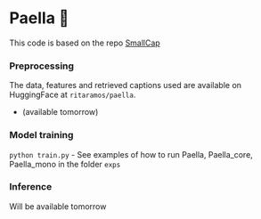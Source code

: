 # Paella 🥘

This code is based on the repo [SmallCap](https://github.com/RitaRamo/smallcap)

### Preprocessing

The data, features and retrieved captions used are available on HuggingFace at `ritaramos/paella`. 
- (available tomorrow)

### Model training

```python train.py``` - See examples of how to run Paella, Paella_core, Paella_mono in the folder ```exps```

### Inference

Will be available tomorrow















